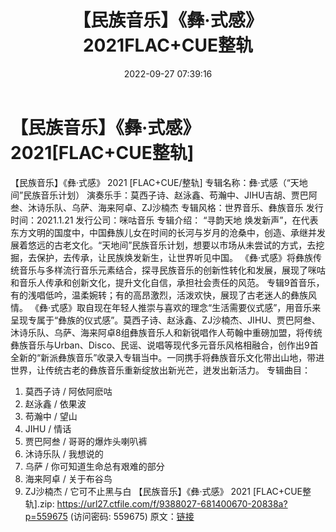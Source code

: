 ﻿---
title: 【民族音乐】《彝·式感》2021FLAC+CUE整轨
date: 2022-09-27 07:39:16
categories: APE、FLAC、MP3
tags: 华语中文
---
# 【民族音乐】《彝·式感》2021[FLAC+CUE整轨]

【民族音乐】《彝·式感》 2021 [FLAC+CUE/整轨]
专辑名称：彝·式感（“天地间”民族音乐计划）
演奏乐手：莫西子诗、赵泳鑫、苟瀚中、JIHU吉胡、贾巴阿叁、沐诗乐队、乌萨、海来阿卓、ZJ沙楠杰
专辑风格：世界音乐、彝族音乐
发行时间：2021.1.21
发行公司：咪咕音乐
专辑介绍：
“寻韵天地
焕发新声”，在代表东方文明的国度中，中国彝族儿女在时间的长河与岁月的沧桑中，创造、承继并发展着悠远的古老文化。“天地间”民族音乐计划，想要以市场从未尝试的方式，去挖掘，去保护，去传承，让民族焕发新生，让世界听见中国。
《彝·式感》将彝族传统音乐与多样流行音乐元素结合，探寻民族音乐的创新性转化和发展，展现了咪咕和音乐人传承和创新文化，提升文化自信，承担社会责任的风范。
专辑9首音乐，有的浅唱低吟，温柔婉转；有的高昂激烈，活泼欢快，展现了古老迷人的彝族风情。
《彝·式感》取自现在年轻人推崇与喜欢的理念“生活需要仪式感”，用音乐来呈现专属于“彝族的仪式感”。莫西子诗、赵泳鑫、ZJ沙楠杰、JIHU、贾巴阿叁、沐诗乐队、乌萨、海来阿卓8组彝族音乐人和新锐唱作人苟翰中重磅加盟，将传统彝族音乐与Urban、Disco、民谣、说唱等现代多元音乐风格相融合，创作出9首全新的“新派彝族音乐”收录入专辑当中。一同携手将彝族音乐文化带出山地，带进世界，让传统古老的彝族音乐重新绽放出新光芒，迸发出新活力。
专辑曲目：
01. 莫西子诗 / 阿依阿麽咕
02. 赵泳鑫 / 依果波
03. 苟瀚中 / 望山
04. JIHU / 情话
05. 贾巴阿叁 / 哥哥的爆炸头喇叭裤
06. 沐诗乐队 / 我想说的
07. 乌萨 / 你可知道生命总有艰难的部分
08. 海来阿卓 / 关于布谷鸟
09. ZJ沙楠杰 / 它可不止黑与白
【民族音乐】《彝·式感》 2021 [FLAC+CUE整轨].zip:
https://url27.ctfile.com/f/9388027-681400670-20838a?p=559675
(访问密码: 559675)
原文：[链接](https://blog.sina.com.cn/s/blog_1647c7e7601030zm4.html)